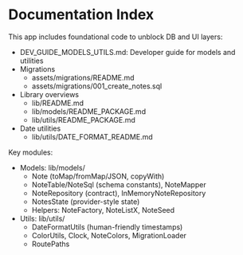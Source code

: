# Documentation Index

This app includes foundational code to unblock DB and UI layers:

- DEV_GUIDE_MODELS_UTILS.md: Developer guide for models and utilities
- Migrations
  - assets/migrations/README.md
  - assets/migrations/001_create_notes.sql
- Library overviews
  - lib/README.md
  - lib/models/README_PACKAGE.md
  - lib/utils/README_PACKAGE.md
- Date utilities
  - lib/utils/DATE_FORMAT_README.md

Key modules:
- Models: lib/models/
  - Note (toMap/fromMap/JSON, copyWith)
  - NoteTable/NoteSql (schema constants), NoteMapper
  - NoteRepository (contract), InMemoryNoteRepository
  - NotesState (provider-style state)
  - Helpers: NoteFactory, NoteListX, NoteSeed
- Utils: lib/utils/
  - DateFormatUtils (human-friendly timestamps)
  - ColorUtils, Clock, NoteColors, MigrationLoader
  - RoutePaths
